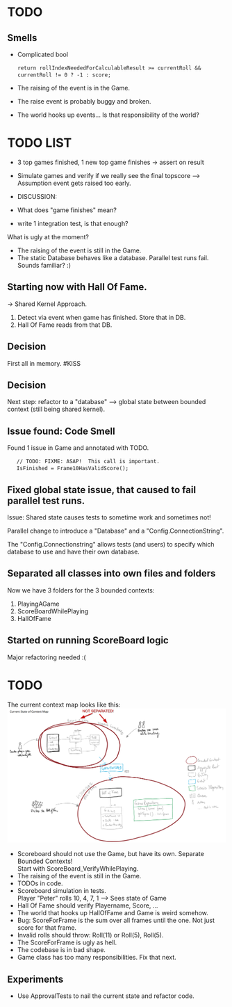 # TODO
## Smells
* Complicated bool
    ```  
    return rollIndexNeededForCalculableResult >= currentRoll && currentRoll != 0 ? -1 : score;
    ```

* The raising of the event is in the Game.
* The raise event is probably buggy and broken.
* The world hooks up events... Is that responsibility of the world?


# TODO LIST
* 3 top games finished, 1 new top game finishes -> assert on result
* Simulate games and verify if we really see the final topscore --> Assumption event gets raised too early.

* DISCUSSION:
*    What does "game finishes" mean?
*    write 1 integration test, is that enough?


What is ugly at the moment?

* The raising of the event is still in the Game.
* The static Database behaves like a database. Parallel test runs fail. Sounds familiar? :)




## Starting now with Hall Of Fame. 
-> Shared Kernel Approach.

   1. Detect via event when game has finished. Store that in DB.  
   2. Hall Of Fame reads from that DB.  

## Decision
First all in memory. #KISS
## Decision
Next step: refactor to a "database" --> global state between bounded context (still being shared kernel).

  

## Issue found: Code Smell
Found 1 issue in Game and annotated with TODO. 
  
       // TODO: FIXME: ASAP!  This call is important. 
       IsFinished = Frame10HasValidScore();

## Fixed global state issue, that caused to fail parallel test runs.

Issue: Shared state causes tests to sometime work and sometimes not!

Parallel change to introduce a "Database" and a "Config.ConnectionString". 

The "Config.Connectionstring" allows tests (and users) to specify which database to use and have their own database. 

## Separated all classes into own files and folders
Now we have 3 folders for the 3 bounded contexts: 
  1. PlayingAGame
  2. ScoreBoardWhilePlaying 
  3. HallOfFame



## Started on running ScoreBoard logic
Major refactoring needed :(


# TODO

The current context map looks like this:
![Current Context Map - 2 Bounded Context](images/2019-07-12-bounded-context-not-separated.png)


  * Scoreboard should not use the Game, but have its own. Separate Bounded Contexts!  
    Start with ScoreBoard_VerifyWhilePlaying.  
  * The raising of the event is still in the Game.  
  * TODOs in code.
  * Scoreboard simulation in tests.  
    Player "Peter" rolls 10, 4, 7, 1 --> Sees state of Game
  * Hall Of Fame 
    should verify Playername, Score, ...
  * The world that hooks up HallOfFame and Game is weird somehow.
  * Bug: ScoreForFrame is the sum over all frames until the one. Not just score for that frame.
  * Invalid rolls should throw: Roll(11) or Roll(5), Roll(5). 
  * The ScoreForFrame is ugly as hell.  
  * The codebase is in bad shape. 
  * Game class has too many responsibilities. Fix that next.

## Experiments
* Use ApprovalTests to nail the current state and refactor code.
